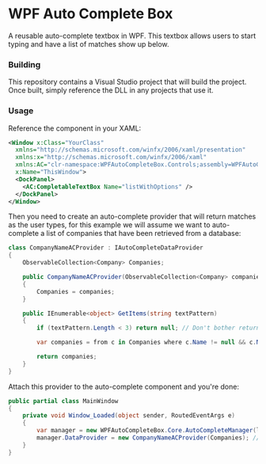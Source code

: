 # WPF Auto Complete Box

A reusable auto-complete textbox in WPF. This textbox allows users to start typing and have a list of matches show up below.

### Building

This repository contains a Visual Studio project that will build the project. Once built, simply reference the DLL in any projects that use it.

### Usage

Reference the component in your XAML:

```xml
<Window x:Class="YourClass"
  xmlns="http://schemas.microsoft.com/winfx/2006/xaml/presentation"
  xmlns:x="http://schemas.microsoft.com/winfx/2006/xaml"
  xmlns:AC="clr-namespace:WPFAutoCompleteBox.Controls;assembly=WPFAutoCompleteBox"
  x:Name="ThisWindow">
  <DockPanel>
    <AC:CompletableTextBox Name="listWithOptions" />
  </DockPanel>
</Window>
```

Then you need to create an auto-complete provider that will return matches as the user types, for this example we will assume we want to auto-complete a list of companies that have been retrieved from a database:

```csharp
class CompanyNameACProvider : IAutoCompleteDataProvider
{
    ObservableCollection<Company> Companies;

    public CompanyNameACProvider(ObservableCollection<Company> companies)
    {
        Companies = companies;
    }

    public IEnumerable<object> GetItems(string textPattern)
    {
        if (textPattern.Length < 3) return null; // Don't bother returning results until more than 2 characters are entered.

        var companies = from c in Companies where c.Name != null && c.Name.ToUpper().Contains(textPattern.ToUpper()) orderby c.Name select c;

        return companies;
    }
}
```

Attach this provider to the auto-complete component and you're done:

```csharp
public partial class MainWindow
{
    private void Window_Loaded(object sender, RoutedEventArgs e)
    {
        var manager = new WPFAutoCompleteBox.Core.AutoCompleteManager(listWithOptions);
        manager.DataProvider = new CompanyNameACProvider(Companies); // Companies would be a List of Company objects
    }
}
```
